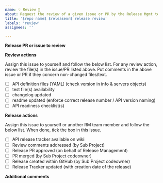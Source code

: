 ```yaml
---
name: 💡 Review 🌟
about: Request the review of a given issue or PR by the Release Mgmt team
title: '$repo name$ $releasenr$ release review'
labels: 'review'
assignees: ''

---
```


**Release PR or issue to review**
<!-- Put here the link(s) to the issue(s) or PR(s) that need to be reviewed -->

**Review actions**

Assign this issue to yourself and follow the below list.
For any review action, review the file(s) in the issue/PR listed above. 
Put comments in the above issue or PR if they concern non-changed files/text.

- [ ] API definition files (YAML) (check version in info & servers objects)  
- [ ] test file(s) availability
- [ ] changelog updated
- [ ] readme updated (enforce correct release number / API version naming) 
- [ ] API readiness checklist(s)

**Release actions**

Assign this issue to yourself or another RM team member and follow the below list. 
When done, tick the box in this issue. 

- [ ] API release tracker available on wiki
- [ ] Review comments addressed (by Sub Project)
- [ ] Release PR approved (on behalf of Release Management)
- [ ] PR merged (by Sub Project codeowner)
- [ ] Release created within GitHub (by Sub Project codeowner)
- [ ] Release Tracker updated (with creation date of the release)

**Additional comments**
<!-- Add any other comments here as needed. -->
